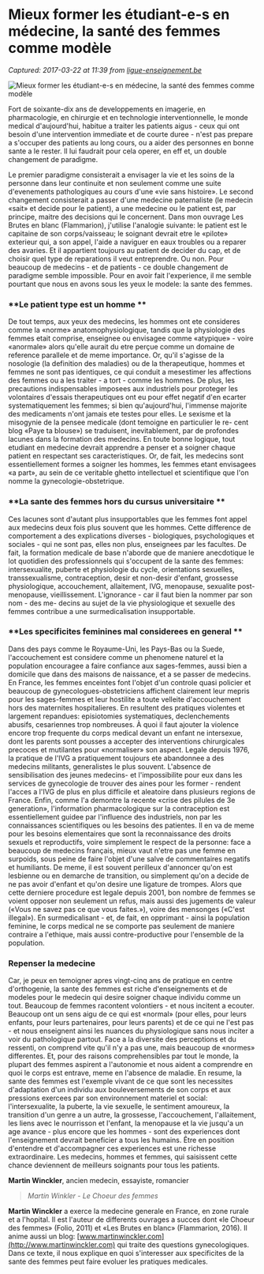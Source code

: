 # Mieux former les étudiant-e-s en médecine, la santé des femmes comme modèle

_Captured: 2017-03-22 at 11:39 from [ligue-enseignement.be](https://ligue-enseignement.be/mieux-former-les-etudiant-e-s-en-medecine-la-sante-des-femmes-comme-modele/)_

![Mieux former les étudiant-e-s en médecine, la santé des femmes comme modèle](https://ligue-enseignement.be/assets/71WxIJnktlL-730x353.jpg)

Fort de soixante-dix ans de developpements en imagerie, en pharmacologie, en chirurgie et en technologie interventionnelle, le monde medical d'aujourd'hui, habitue a traiter les patients aigus - ceux qui ont besoin d'une intervention immediate et de courte duree - n'est pas prepare a s'occuper des patients au long cours, ou a aider des personnes en bonne sante a le rester. Il lui faudrait pour cela operer, en eff et, un double changement de paradigme.

Le premier paradigme consisterait a envisager la vie et les soins de la personne dans leur continuite et non seulement comme une suite d'evenements pathologiques au cours d'une «vie sans histoire». Le second changement consisterait a passer d'une medecine paternaliste (le medecin «sait» et decide pour le patient), a une medecine ou le patient est, par principe, maitre des decisions qui le concernent. Dans mon ouvrage Les Brutes en blanc (Flammarion), j'utilise l'analogie suivante: le patient est le capitaine de son corps/vaisseau; le soignant devrait etre le «pilote» exterieur qui, a son appel, l'aide a naviguer en eaux troubles ou a reparer des avaries. Et il appartient toujours au patient de decider du cap, et de choisir quel type de reparations il veut entreprendre. Ou non. Pour beaucoup de medecins - et de patients - ce double changement de paradigme semble impossible. Pour en avoir fait l'experience, il me semble pourtant que nous en avons sous les yeux le modele: la sante des femmes.

### **Le patient type est un homme **

De tout temps, aux yeux des medecins, les hommes ont ete consideres comme la «norme» anatomophysiologique, tandis que la physiologie des femmes etait comprise, enseignee ou envisagee comme «atypique» - voire «anormale» alors qu'elle aurait du etre perçue comme un domaine de reference parallele et de meme importance. Or, qu'il s'agisse de la nosologie (la definition des maladies) ou de la therapeutique, hommes et femmes ne sont pas identiques, ce qui conduit a mesestimer les affections des femmes ou a les traiter - a tort - comme les hommes. De plus, les precautions indispensables imposees aux industriels pour proteger les volontaires d'essais therapeutiques ont eu pour effet negatif d'en ecarter systematiquement les femmes; si bien qu'aujourd'hui, l'immense majorite des medicaments n'ont jamais ete testes pour elles. Le sexisme et la misogynie de la pensee medicale (dont temoigne en particulier le re\- cent blog «Paye ta blouse») se traduisent, inevitablement, par de profondes lacunes dans la formation des medecins. En toute bonne logique, tout etudiant en medecine devrait apprendre a penser et a soigner chaque patient en respectant ses caracteristiques. Or, de fait, les medecins sont essentiellement formes a soigner les hommes, les femmes etant envisagees «a part», au sein de ce veritable ghetto intellectuel et scientifique que l'on nomme la gynecologie-obstetrique.

### **La sante des femmes hors du cursus universitaire **

Ces lacunes sont d'autant plus insupportables que les femmes font appel aux medecins deux fois plus souvent que les hommes. Cette difference de comportement a des explications diverses - biologiques, psychologiques et sociales - qui ne sont pas, elles non plus, enseignees par les facultes. De fait, la formation medicale de base n'aborde que de maniere anecdotique le lot quotidien des professionnels qui s'occupent de la sante des femmes: intersexualite, puberte et physiologie du cycle, orientations sexuelles, transsexualisme, contraception, desir et non-desir d'enfant, grossesse physiologique, accouchement, allaitement, IVG, menopause, sexualite post-menopause, vieillissement. L'ignorance - car il faut bien la nommer par son nom - des me\- decins au sujet de la vie physiologique et sexuelle des femmes contribue a une surmedicalisation insupportable.

### **Les specificites feminines mal considerees en general **

Dans des pays comme le Royaume-Uni, les Pays-Bas ou la Suede, l'accouchement est considere comme un phenomene naturel et la population encouragee a faire confiance aux sages-femmes, aussi bien a domicile que dans des maisons de naissance, et a se passer de medecins. En France, les femmes enceintes font l'objet d'un controle quasi policier et beaucoup de gynecologues-obstetriciens affichent clairement leur mepris pour les sages-femmes et leur hostilite a toute velleite d'accouchement hors des maternites hospitalieres. En resultent des pratiques violentes et largement repandues: episiotomies systematiques, declenchements abusifs, cesariennes trop nombreuses. À quoi il faut ajouter la violence encore trop frequente du corps medical devant un enfant ne intersexue, dont les parents sont pousses a accepter des interventions chirurgicales precoces et mutilantes pour «normaliser» son aspect. Legale depuis 1976, la pratique de l'IVG a pratiquement toujours ete abandonnee a des medecins militants, generalistes le plus souvent. L'absence de sensibilisation des jeunes medecins- et l'impossibilite pour eux dans les services de gynecologie de trouver des aines pour les former - rendent l'acces a l'IVG de plus en plus difficile et aleatoire dans plusieurs regions de France. Enfin, comme l'a demontre la recente «crise des pilules de 3e generation», l'information pharmacologique sur la contraception est essentiellement guidee par l'influence des industriels, non par les connaissances scientifiques ou les besoins des patientes. Il en va de meme pour les besoins elementaires que sont la reconnaissance des droits sexuels et reproductifs, voire simplement le respect de la personne: face a beaucoup de medecins français, mieux vaut n'etre pas une femme en surpoids, sous peine de faire l'objet d'une salve de commentaires negatifs et humiliants. De meme, il est souvent perilleux d'annoncer qu'on est lesbienne ou en demarche de transition, ou simplement qu'on a decide de ne pas avoir d'enfant et qu'on desire une ligature de trompes. Alors que cette derniere procedure est legale depuis 2001, bon nombre de femmes se voient opposer non seulement un refus, mais aussi des jugements de valeur («Vous ne savez pas ce que vous faites.»), voire des mensonges («C'est illegal»). En surmedicalisant - et, de fait, en opprimant - ainsi la population feminine, le corps medical ne se comporte pas seulement de maniere contraire a l'ethique, mais aussi contre-productive pour l'ensemble de la population.

### **Repenser la medecine**

Car, je peux en temoigner apres vingt-cinq ans de pratique en centre d'orthogenie, la sante des femmes est riche d'enseignements et de modeles pour le medecin qui desire soigner chaque individu comme un tout. Beaucoup de femmes racontent volontiers - et nous incitent a ecouter. Beaucoup ont un sens aigu de ce qui est «normal» (pour elles, pour leurs enfants, pour leurs partenaires, pour leurs parents) et de ce qui ne l'est pas - et nous enseignent ainsi les nuances du physiologique sans nous inciter a voir du pathologique partout. Face a la diversite des perceptions et du ressenti, on comprend vite qu'il n'y a pas une, mais beaucoup de «normes» differentes. Et, pour des raisons comprehensibles par tout le monde, la plupart des femmes aspirent a l'autonomie et nous aident a comprendre en quoi le corps est entrave, meme en l'absence de maladie. En resume, la sante des femmes est l'exemple vivant de ce que sont les necessites d'adaptation d'un individu aux bouleversements de son corps et aux pressions exercees par son environnement materiel et social: l'intersexualite, la puberte, la vie sexuelle, le sentiment amoureux, la transition d'un genre a un autre, la grossesse, l'accouchement, l'allaitement, les liens avec le nourrisson et l'enfant, la menopause et la vie jusqu'a un age avance - plus encore que les hommes - sont des experiences dont l'enseignement devrait beneficier a tous les humains. Être en position d'entendre et d'accompagner ces experiences est une richesse extraordinaire. Les medecins, hommes et femmes, qui saisissent cette chance deviennent de meilleurs soignants pour tous les patients.

**Martin Winckler**, ancien medecin, essayiste, romancier

> _Martin Winkler - Le Choeur des femmes_

**Martin Winckler** a exerce la medecine generale en France, en zone rurale et a l'hopital. Il est l'auteur de differents ouvrages a succes dont «le Choeur des femmes» (Folio, 2011) et «Les Brutes en blanc» (Flammarion, 2016). Il anime aussi un blog: [www.martinwinckler.com](http://www.martinwinckler.com) qui traite des questions gynecologiques. Dans ce texte, il nous explique en quoi s'interesser aux specificites de la sante des femmes peut faire evoluer les pratiques medicales.
